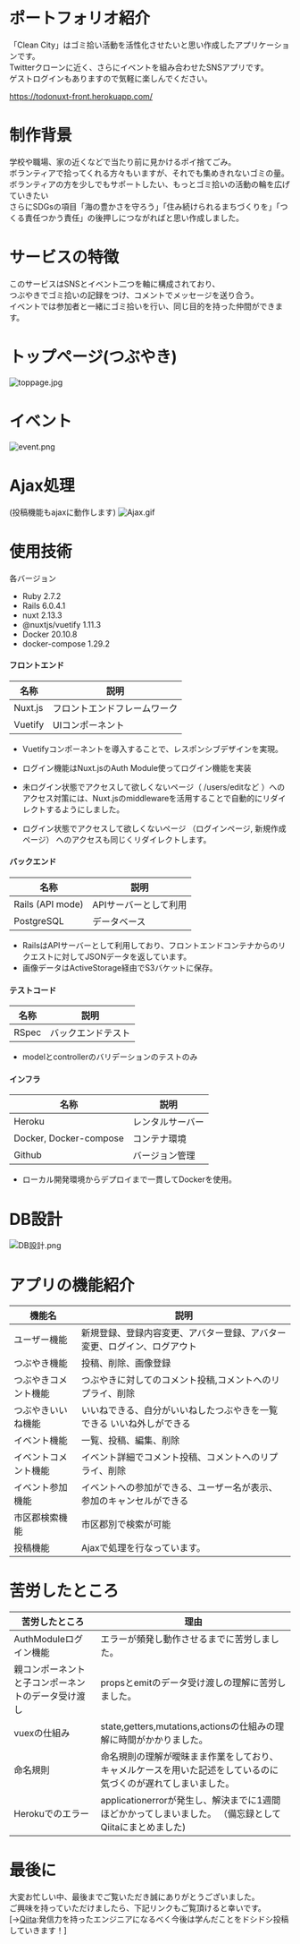 # ポートフォリオ紹介

「Clean City」はゴミ拾い活動を活性化させたいと思い作成したアプリケーションです。<br>
Twitterクローンに近く、さらにイベントを組み合わせたSNSアプリです。<br>
ゲストログインもありますので気軽に楽しんでください。

https://todonuxt-front.herokuapp.com/


# 制作背景

学校や職場、家の近くなどで当たり前に見かけるポイ捨てごみ。<br>
ボランティアで拾ってくれる方々もいますが、それでも集めきれないゴミの量。<br>
ボランティアの方を少しでもサポートしたい、もっとゴミ拾いの活動の輪を広げていきたい<br>
さらにSDGsの項目「海の豊かさを守ろう」「住み続けられるまちづくりを」「つくる責任つかう責任」の後押しにつながればと思い作成しました。

# サービスの特徴

このサービスはSNSとイベント二つを軸に構成されており、<br>
つぶやきでゴミ拾いの記録をつけ、コメントでメッセージを送り合う。<br>
イベントでは参加者と一緒にゴミ拾いを行い、同じ目的を持った仲間ができます。


# トップページ(つぶやき)

![toppage.jpg](https://user-images.githubusercontent.com/77315028/134213355-fb4ddd68-d795-4063-8739-77ff32ed8dc7.jpg)

# イベント

![event.png](https://user-images.githubusercontent.com/77315028/134344404-69874592-b23b-4d28-9363-31d332fc9afb.png)

# Ajax処理
(投稿機能もajaxに動作します)
![Ajax.gif](https://user-images.githubusercontent.com/77315028/134622395-d331fa48-ea16-40a5-9cb6-7b4671042740.gif)

# 使用技術

各バージョン
- Ruby 2.7.2
- Rails 6.0.4.1
- nuxt 2.13.3
- @nuxtjs/vuetify 1.11.3
- Docker 20.10.8
- docker-compose 1.29.2

#### フロントエンド
| 名称 | 説明 |
| ---- | ---- |
| Nuxt.js | フロントエンドフレームワーク |
| Vuetify | UIコンポーネント |
- Vuetifyコンポーネントを導入することで、レスポンシブデザインを実現。

- ログイン機能はNuxt.jsのAuth Module使ってログイン機能を実装

- 未ログイン状態でアクセスして欲しくないページ（ /users/editなど ）へのアクセス対策には、Nuxt.jsのmiddlewareを活用することで自動的にリダイレクトするようにしました。

- ログイン状態でアクセスして欲しくないページ （ログインページ, 新規作成ページ） へのアクセスも同じくリダイレクトします。
#### バックエンド
| 名称 | 説明 |
| ---- | ---- |
| Rails (API mode) | APIサーバーとして利用 |
| PostgreSQL | データベース |
- RailsはAPIサーバーとして利用しており、フロントエンドコンテナからのリクエストに対してJSONデータを返しています。
- 画像データはActiveStorage経由でS3バケットに保存。

#### テストコード
| 名称 | 説明 |
| ---- | ---- |
| RSpec | バックエンドテスト |
- modelとcontrollerのバリデーションのテストのみ

#### インフラ
| 名称 | 説明 |
| ---- | ---- |
| Heroku |  レンタルサーバー |
| Docker, Docker-compose | コンテナ環境 |
| Github | バージョン管理 |
- ローカル開発環境からデプロイまで一貫してDockerを使用。

# DB設計

![DB設計.png](https://user-images.githubusercontent.com/77315028/134330743-24d7c6d3-f22d-4fe0-80ce-4c7c994a356c.png)

# アプリの機能紹介
| 機能名 | 説明 |
|----|----|
| ユーザー機能 | 新規登録、登録内容変更、アバター登録、アバター変更、ログイン、ログアウト |
| つぶやき機能 | 投稿、削除、画像登録 |
| つぶやきコメント機能 | つぶやきに対してのコメント投稿,コメントへのリプライ、削除 |
| つぶやきいいね機能 | いいねできる、自分がいいねしたつぶやきを一覧できる いいね外しができる |
| イベント機能 | 一覧、投稿、編集、削除 |
| イベントコメント機能 | イベント詳細でコメント投稿、コメントへのリプライ、削除 |
| イベント参加機能 | イベントへの参加ができる、ユーザー名が表示、参加のキャンセルができる |
| 市区郡検索機能 | 市区郡別で検索が可能 |
| 投稿機能 | Ajaxで処理を行なっています。 |


# 苦労したところ

| 苦労したところ | 理由 |
|----|----|
| AuthModuleログイン機能 | エラーが頻発し動作させるまでに苦労しました。 |
| 親コンポーネントと子コンポーネントのデータ受け渡し | propsとemitのデータ受け渡しの理解に苦労しました。 |
| vuexの仕組み | state,getters,mutations,actionsの仕組みの理解に時間がかかりました。 |
| 命名規則 | 命名規則の理解が曖昧まま作業をしており、キャメルケースを用いた記述をしているのに気づくのが遅れてしまいました。 |
| Herokuでのエラー | applicationerrorが発生し、解決までに1週間ほどかかってしまいました。 （備忘録としてQiitaにまとめました)|

# 最後に

大変お忙しい中、最後までご覧いただき誠にありがとうございました。<br>
ご興味を持っていただけましたら、下記リンクもご覧頂けると幸いです。<br>
[→[Qiita](https://qiita.com/TETSU33):発信力を持ったエンジニアになるべく今後は学んだことをドシドシ投稿していきます！]
